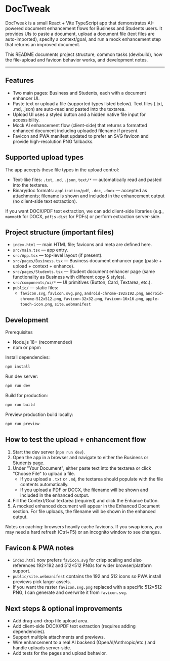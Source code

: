 # DocTweak
DocTweak is a small React + Vite TypeScript app that demonstrates AI-powered document enhancement flows for Business and Students users. It provides UIs to paste a document, upload a document file (text files are auto-imported), specify a context/goal, and run a mock enhancement step that returns an improved document.

This README documents project structure, common tasks (dev/build), how the file-upload and favicon behavior works, and development notes.

---

## Features

- Two main pages: Business and Students, each with a document enhancer UI.
- Paste text or upload a file (supported types listed below). Text files (.txt, .md, .json) are auto-read and pasted into the textarea.
- Upload UI uses a styled button and a hidden native file input for accessibility.
- Mock AI enhancement flow (client-side) that returns a formatted enhanced document including uploaded filename if present.
- Favicon and PWA manifest updated to prefer an SVG favicon and provide high-resolution PNG fallbacks.

## Supported upload types

The app accepts these file types in the upload control:

- Text-like files: `.txt`, `.md`, `.json`, `text/*` — automatically read and pasted into the textarea.
- Binary/doc formats: `application/pdf`, `.doc`, `.docx` — accepted as attachments; filename is shown and included in the enhancement output (no client-side text extraction).

If you want DOCX/PDF text extraction, we can add client-side libraries (e.g., `mammoth` for DOCX, `pdfjs-dist` for PDFs) or perform extraction server-side.

## Project structure (important files)

- `index.html` — main HTML file; favicons and meta are defined here.
- `src/main.tsx` — app entry.
- `src/App.tsx` — top-level layout (if present).
- `src/pages/Business.tsx` — Business document enhancer page (paste + upload + context + enhance).
- `src/pages/Students.tsx` — Student document enhancer page (same functionality as Business with different copy & styles).
- `src/components/ui/*` — UI primitives (Button, Card, Textarea, etc.).
- `public/` — static files:
	- `favicon.svg`, `favicon.svg.png`, `android-chrome-192x192.png`, `android-chrome-512x512.png`, `favicon-32x32.png`, `favicon-16x16.png`, `apple-touch-icon.png`, `site.webmanifest`

## Development

Prerequisites
- Node.js 18+ (recommended)
- npm or pnpm

Install dependencies:

```powershell
npm install
```

Run dev server:

```powershell
npm run dev
```

Build for production:

```powershell
npm run build
```

Preview production build locally:

```powershell
npm run preview
```

## How to test the upload + enhancement flow

1. Start the dev server (`npm run dev`).
2. Open the app in a browser and navigate to either the Business or Students page.
3. Under "Your Document", either paste text into the textarea or click "Choose File" to upload a file.
	 - If you upload a `.txt` or `.md`, the textarea should populate with the file contents automatically.
	 - If you upload a PDF or DOCX, the filename will be shown and included in the enhanced output.
4. Fill the Context/Goal textarea (required) and click the Enhance button.
5. A mocked enhanced document will appear in the Enhanced Document section. For file uploads, the filename will be shown in the enhanced output.

Notes on caching: browsers heavily cache favicons. If you swap icons, you may need a hard refresh (Ctrl+F5) or an incognito window to see changes.

## Favicon & PWA notes

- `index.html` now prefers `favicon.svg` for crisp scaling and also references 192×192 and 512×512 PNGs for wider browser/platform support.
- `public/site.webmanifest` contains the 192 and 512 icons so PWA install previews pick larger assets.
- If you want the raster `favicon.svg.png` replaced with a specific 512×512 PNG, I can generate and overwrite it from `favicon.svg`.

## Next steps & optional improvements

- Add drag-and-drop file upload area.
- Add client-side DOCX/PDF text extraction (requires adding dependencies).
- Support multiple attachments and previews.
- Wire enhancement to a real AI backend (OpenAI/Anthropic/etc.) and handle uploads server-side.
- Add tests for the pages and upload behavior.



